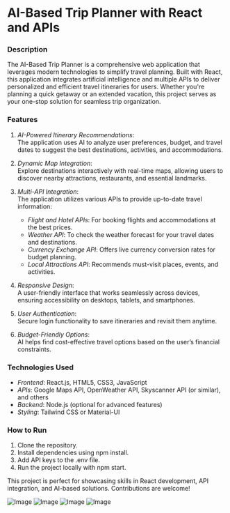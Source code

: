 # AI-Based Trip Planner with React and APIs

### Description

The AI-Based Trip Planner is a comprehensive web application that leverages modern technologies to simplify travel planning. Built with React, this application integrates artificial intelligence and multiple APIs to deliver personalized and efficient travel itineraries for users. Whether you're planning a quick getaway or an extended vacation, this project serves as your one-stop solution for seamless trip organization.

### Features

1. *AI-Powered Itinerary Recommendations*:  
   The application uses AI to analyze user preferences, budget, and travel dates to suggest the best destinations, activities, and accommodations.

2. *Dynamic Map Integration*:  
   Explore destinations interactively with real-time maps, allowing users to discover nearby attractions, restaurants, and essential landmarks.

3. *Multi-API Integration*:  
   The application utilizes various APIs to provide up-to-date travel information:
   - *Flight and Hotel APIs*: For booking flights and accommodations at the best prices.
   - *Weather API*: To check the weather forecast for your travel dates and destinations.
   - *Currency Exchange API*: Offers live currency conversion rates for budget planning.
   - *Local Attractions API*: Recommends must-visit places, events, and activities.

4. *Responsive Design*:  
   A user-friendly interface that works seamlessly across devices, ensuring accessibility on desktops, tablets, and smartphones.

5. *User Authentication*:  
   Secure login functionality to save itineraries and revisit them anytime.

6. *Budget-Friendly Options*:  
   AI helps find cost-effective travel options based on the user’s financial constraints.

### Technologies Used

- *Frontend*: React.js, HTML5, CSS3, JavaScript
- *APIs*: Google Maps API, OpenWeather API, Skyscanner API (or similar), and others
- *Backend*: Node.js (optional for advanced features)
- *Styling*: Tailwind CSS or Material-UI

### How to Run

1. Clone the repository.  
2. Install dependencies using npm install.  
3. Add API keys to the .env file.  
4. Run the project locally with npm start.

This project is perfect for showcasing skills in React development, API integration, and AI-based solutions. Contributions are welcome!



![Image](https://github.com/user-attachments/assets/0c88dce6-d10a-4d99-b3de-9d6acd557405)
![Image](https://github.com/user-attachments/assets/2205cd2d-d530-4d5a-bdfc-ae6758193e9c)
![Image](https://github.com/user-attachments/assets/8cce1ca6-c769-4c6a-83b2-b03fee3e2ced)
![Image](https://github.com/user-attachments/assets/49409059-e403-4950-9390-3bac068e7994)
